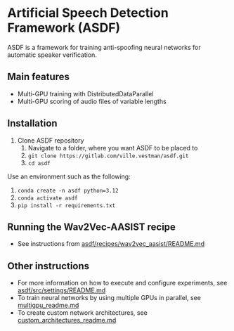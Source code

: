 # Artificial Speech Detection Framework (ASDF)

ASDF is a framework for training anti-spoofing neural networks for automatic speaker verification.

## Main features
- Multi-GPU training with DistributedDataParallel
- Multi-GPU scoring of audio files of variable lengths


## Installation
1) Clone ASDF repository
   1) Navigate to a folder, where you want ASDF to be placed to
   2) `git clone https://gitlab.com/ville.vestman/asdf.git`
   3) `cd asdf`

Use an environment such as the following:
1) `conda create -n asdf python=3.12`
2) `conda activate asdf`
3) `pip install -r requirements.txt`


## Running the Wav2Vec-AASIST recipe
- See instructions from [asdf/recipes/wav2vec_aasist/README.md](asdf/recipes/wav2vec_aasist/README.md)


## Other instructions
- For more information on how to execute and configure experiments, see [asdf/src/settings/README.md](asdf/src/settings/README.md)
- To train neural networks by using multiple GPUs in parallel, see [multigpu_readme.md](multigpu_readme.md)
- To create custom network architectures, see [custom_architectures_readme.md](custom_architectures_readme.md)
 